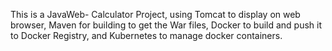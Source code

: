 This is a JavaWeb- Calculator Project, using Tomcat to display on web browser, Maven for building to get the War files, Docker to build and push it to Docker Registry, and Kubernetes to manage docker containers.
